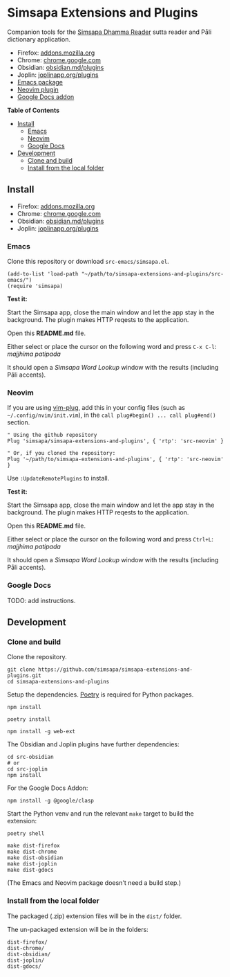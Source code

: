 # Simsapa Extensions and Plugins

Companion tools for the [Simsapa Dhamma Reader](https://simsapa.github.io/) sutta reader and Pāli dictionary application.

- Firefox: [addons.mozilla.org](https://addons.mozilla.org)
- Chrome: [chrome.google.com](https://chrome.google.com/webstore/category/extensions)
- Obsidian: [obsidian.md/plugins](https://obsidian.md/plugins)
- Joplin: [joplinapp.org/plugins](https://joplinapp.org/plugins/)
- [Emacs package](#emacs)
- [Neovim plugin](#neovim)
- [Google Docs addon](#google-docs)

<!-- markdown-toc start - Don't edit this section. Run M-x markdown-toc-refresh-toc -->
**Table of Contents**

- [Install](#install)
    - [Emacs](#emacs)
    - [Neovim](#neovim)
    - [Google Docs](#google-docs)
- [Development](#development)
    - [Clone and build](#clone-and-build)
    - [Install from the local folder](#install-from-the-local-folder)

<!-- markdown-toc end -->

## Install

- Firefox: [addons.mozilla.org](https://addons.mozilla.org)
- Chrome: [chrome.google.com](https://chrome.google.com/webstore/category/extensions)
- Obsidian: [obsidian.md/plugins](https://obsidian.md/plugins)
- Joplin: [joplinapp.org/plugins](https://joplinapp.org/plugins/)

### Emacs

Clone this repository or download `src-emacs/simsapa.el`.

``` emacs-lisp
(add-to-list 'load-path "~/path/to/simsapa-extensions-and-plugins/src-emacs/")
(require 'simsapa)
```

**Test it:**

Start the Simsapa app, close the main window and let the app stay in the
background. The plugin makes HTTP reqests to the application.

Open this **README.md** file.

Either select or place the cursor on the following word and press `C-x C-l`: _majjhima patipada_

It should open a _Simsapa Word Lookup_ window with the results (including Pāli accents).

### Neovim

If you are using [vim-plug](https://github.com/junegunn/vim-plug), add this in your config files (such as `~/.config/nvim/init.vim`), in the `call plug#begin() ... call plug#end()` section.

``` vim-script
" Using the github repository
Plug 'simsapa/simsapa-extensions-and-plugins', { 'rtp': 'src-neovim' }

" Or, if you cloned the repository:
Plug '~/path/to/simsapa-extensions-and-plugins', { 'rtp': 'src-neovim' }
```

Use `:UpdateRemotePlugins` to install.

**Test it:**

Start the Simsapa app, close the main window and let the app stay in the
background. The plugin makes HTTP reqests to the application.

Open this **README.md** file.

Either select or place the cursor on the following word and press `Ctrl+L`: _majjhima patipada_

It should open a _Simsapa Word Lookup_ window with the results (including Pāli accents).

### Google Docs

TODO: add instructions.

## Development

### Clone and build

Clone the repository.

``` shell
git clone https://github.com/simsapa/simsapa-extensions-and-plugins.git
cd simsapa-extensions-and-plugins
```

Setup the dependencies. [Poetry](https://python-poetry.org/docs/#installation) is required for Python packages.

``` shell
npm install

poetry install

npm install -g web-ext
```

The Obsidian and Joplin plugins have further dependencies:

```
cd src-obsidian
# or
cd src-joplin
npm install
```

For the Google Docs Addon:

```
npm install -g @google/clasp
```

Start the Python venv and run the relevant `make` target to build the extension:

``` shell
poetry shell

make dist-firefox
make dist-chrome
make dist-obsidian
make dist-joplin
make dist-gdocs
```

(The Emacs and Neovim package doesn't need a build step.)

### Install from the local folder

The packaged (.zip) extension files will be in the `dist/` folder.

The un-packaged extension will be in the folders:

``` shell
dist-firefox/
dist-chrome/
dist-obsidian/
dist-joplin/
dist-gdocs/
```




